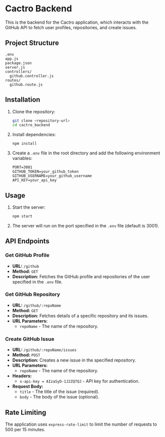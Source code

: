 # Cactro Backend

This is the backend for the Cactro application, which interacts with the GitHub API to fetch user profiles, repositories, and create issues.

## Project Structure

```
.env
app.js
package.json
server.js
controllers/
  github.controller.js
routes/
  github.route.js
```

## Installation

1. Clone the repository:
    ```sh
    git clone <repository-url>
    cd cactro_backend
    ```

2. Install dependencies:
    ```sh
    npm install
    ```

3. Create a `.env` file in the root directory and add the following environment variables:
    ```env
    PORT=3001
    GITHUB_TOKEN=your_github_token
    GITHUB_USERNAME=your_github_username
    API_KEY=your_api_key
    ```

## Usage

1. Start the server:
    ```sh
    npm start
    ```

2. The server will run on the port specified in the `.env` file (default is 3001).

## API Endpoints

### Get GitHub Profile

- **URL:** `/github`
- **Method:** `GET`
- **Description:** Fetches the GitHub profile and repositories of the user specified in the `.env` file.

### Get GitHub Repository

- **URL:** `/github/:repoName`
- **Method:** `GET`
- **Description:** Fetches details of a specific repository and its issues.
- **URL Parameters:**
  - `repoName` - The name of the repository.

### Create GitHub Issue

- **URL:** `/github/:repoName/issues`
- **Method:** `POST`
- **Description:** Creates a new issue in the specified repository.
- **URL Parameters:**
  - `repoName` - The name of the repository.
- **Headers:**
  - `x-api-key = AIzaSyD-1J2ZQ7QJ` - API key for authentication.
- **Request Body:**
  - `title` - The title of the issue (required).
  - `body` - The body of the issue (optional).

## Rate Limiting

The application uses `express-rate-limit` to limit the number of requests to 500 per 15 minutes.



